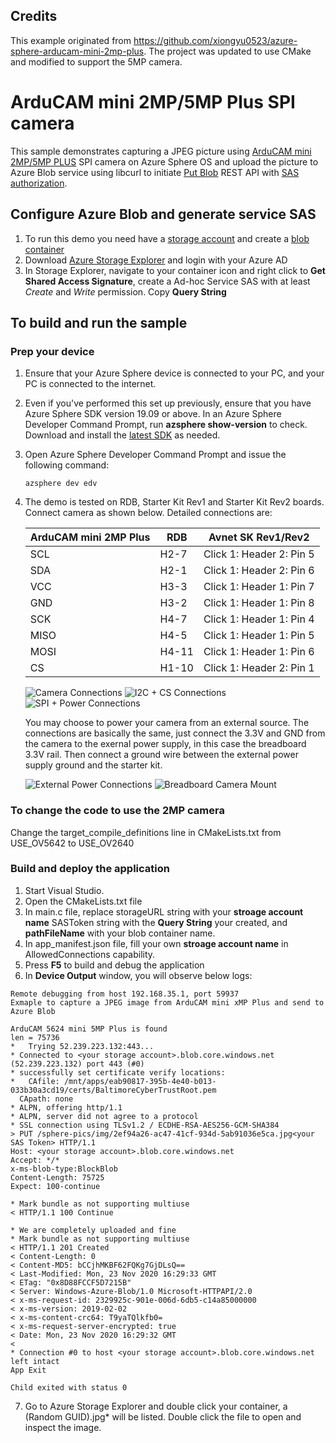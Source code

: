 ## Credits

This example originated from https://github.com/xiongyu0523/azure-sphere-arducam-mini-2mp-plus.  The project was updated to use CMake and modified to support the 5MP camera.

# ArduCAM mini 2MP/5MP Plus SPI camera 

This sample demonstrates capturing a JPEG picture using [ArduCAM mini 2MP/5MP PLUS]() SPI camera on Azure Sphere OS and upload the picture to Azure Blob service using libcurl to initiate [Put Blob](https://docs.microsoft.com/en-us/rest/api/storageservices/put-blob) REST API with [SAS authorization](https://docs.microsoft.com/en-us/rest/api/storageservices/delegate-access-with-shared-access-signature). 

## Configure Azure Blob and generate service SAS

1. To run this demo you need have a [storage account](https://docs.microsoft.com/en-us/azure/storage/common/storage-quickstart-create-account?tabs=azure-portal) and create a [blob container](https://docs.microsoft.com/en-us/azure/storage/blobs/storage-quickstart-blobs-portal)
2. Download [Azure Storage Explorer](https://azure.microsoft.com/en-us/features/storage-explorer/) and login with your Azure AD
3. In Storage Explorer, navigate to your container icon and right click to **Get Shared Access Signature**, create a Ad-hoc Service SAS with at least *Create* and *Write* permission. Copy **Query String**

## To build and run the sample

### Prep your device

1. Ensure that your Azure Sphere device is connected to your PC, and your PC is connected to the internet.
2. Even if you've performed this set up previously, ensure that you have Azure Sphere SDK version 19.09 or above. In an Azure Sphere Developer Command Prompt, run **azsphere show-version** to check. Download and install the [latest SDK](https://aka.ms/AzureSphereSDKDownload) as needed.
3. Open Azure Sphere Developer Command Prompt and issue the following command:

   ```
   azsphere dev edv
   ```
4. The demo is tested on RDB, Starter Kit Rev1 and Starter Kit Rev2 boards.  Connect camera as shown below. Detailed connections are:
   
    |  ArduCAM mini 2MP Plus | RDB  | Avnet SK Rev1/Rev2 |
    |  ----  | ----  | ---- | 
    | SCL  | H2-7 |  Click 1: Header 2: Pin 5 |
    | SDA  | H2-1 |  Click 1: Header 2: Pin 6 |
    | VCC  | H3-3 |  Click 1: Header 1: Pin 7 |
    | GND  | H3-2 |  Click 1: Header 1: Pin 8 |
    | SCK  | H4-7 |  Click 1: Header 1: Pin 4 | 
    | MISO  | H4-5 |  Click 1: Header 1: Pin 5 | 
    | MOSI  | H4-11 | Click 1: Header 1: Pin 6 | 
    | CS   | H1-10 |  Click 1: Header 2: Pin 1 | 
    
    ![Camera Connections](graphics/cameraConnections.jpg)
    ![I2C + CS Connections](graphics/cameraConnectionsI2C+CS.jpg)
    ![SPI + Power Connections](graphics/cameraConnectionsISPI+Power.jpg)
    
    You may choose to power your camera from an external source.  The connections are basically the same, just connect the 3.3V and GND from the camera to the exernal power supply, in this case the breadboard 3.3V rail.  Then connect a ground wire between the external power supply ground and the starter kit.
    
    ![External Power Connections](graphics/ExternalPower.jpg)
    ![Breadboard Camera Mount](graphics/BreadboardMount.jpg)
           
### To change the code to use the 2MP camera

Change the target_compile_definitions line in CMakeLists.txt from USE_OV5642 to USE_OV2640  
  
### Build and deploy the application

1. Start Visual Studio.
2. Open the CMakeLists.txt file
3. In main.c file, replace storageURL string with your **stroage account name** SASToken string with the **Query String** your created, and **pathFileName** with your blob container name.
4. In app_manifest.json file, fill your own **stroage account name** in AllowedConnections capability. 
5. Press **F5** to build and debug the application
6. In **Device Output** window, you will observe below logs:

```
Remote debugging from host 192.168.35.1, port 59937
Exmaple to capture a JPEG image from ArduCAM mini xMP Plus and send to Azure Blob

ArduCAM 5624 mini 5MP Plus is found
len = 75736
*   Trying 52.239.223.132:443...
* Connected to <your storage account>.blob.core.windows.net (52.239.223.132) port 443 (#0)
* successfully set certificate verify locations:
*   CAfile: /mnt/apps/eab90817-395b-4e40-b013-033b30a3cd19/certs/BaltimoreCyberTrustRoot.pem
  CApath: none
* ALPN, offering http/1.1
* ALPN, server did not agree to a protocol
* SSL connection using TLSv1.2 / ECDHE-RSA-AES256-GCM-SHA384
> PUT /sphere-pics/img/2ef94a26-ac47-41cf-934d-5ab91036e5ca.jpg<your SAS Token> HTTP/1.1
Host: <your storage account>.blob.core.windows.net
Accept: */*
x-ms-blob-type:BlockBlob
Content-Length: 75725
Expect: 100-continue

* Mark bundle as not supporting multiuse
< HTTP/1.1 100 Continue

* We are completely uploaded and fine
* Mark bundle as not supporting multiuse
< HTTP/1.1 201 Created
< Content-Length: 0
< Content-MD5: bCCjhMKBF62FQKg7GjDLsQ==
< Last-Modified: Mon, 23 Nov 2020 16:29:33 GMT
< ETag: "0x8D88FCCF5D7215B"
< Server: Windows-Azure-Blob/1.0 Microsoft-HTTPAPI/2.0
< x-ms-request-id: 2329925c-901e-006d-6db5-c14a85000000
< x-ms-version: 2019-02-02
< x-ms-content-crc64: T9yaTQlkfb0=
< x-ms-request-server-encrypted: true
< Date: Mon, 23 Nov 2020 16:29:32 GMT
< 
* Connection #0 to host <your storage account>.blob.core.windows.net left intact
App Exit

Child exited with status 0
```
   
7. Go to Azure Storage Explorer and double click your container, a (Random GUID).jpg* will be listed. Double click the file to open and inspect the image.
